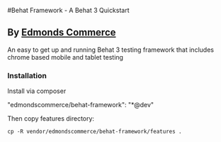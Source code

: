 #Behat Framework - A Behat 3 Quickstart
## By [Edmonds Commerce](https://www.edmondscommerce.co.uk)

An easy to get up and running Behat 3 testing framework that includes chrome based mobile and tablet testing

### Installation

Install via composer

"edmondscommerce/behat-framework": "*@dev"

Then copy features directory:

`cp -R vendor/edmondscommerce/behat-framework/features .`


